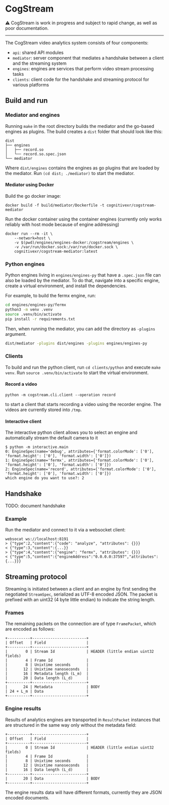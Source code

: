 CogStream
=========

⚠️ CogStream is work in progress and subject to rapid change, as well as poor documentation.

---

The CogStream video analytics system consists of four components:

* `api`: shared API modules
* `mediator`: server component that mediates a handshake between a client and the streaming system
* `engines`: engines are services that perform video stream processing tasks
* `clients`: client code for the handshake and streaming protocol for various platforms

Build and run
-------------

### Mediator and engines

Running `make` in the root directory builds the mediator and the go-based engines as plugins.
The build creates a `dist` folder that should look like this:

    dist
    ├── engines
    │   ├── record.so
    │   └── record.so.spec.json
    └── mediator

Where `dist/engines` contains the engines as go plugins that are loaded by the mediator.
Run `(cd dist; ./mediator)` to start the mediator.


#### Mediator using Docker

Build the go docker image:

    docker build -f build/mediator/Dockerfile -t cognitivexr/cogstream-mediator

Run the docker container using the container engines (currently only works reliably with host mode because of engine addressing)

    docker run --rm -it \
        --network=host \
        -v $(pwd)/engines/engines-docker:/cogstream/engines \
        -v /var/run/docker.sock:/var/run/docker.sock \
        cognitivexr/cogstream-mediator:latest

### Python engines

Python engines living in `engines/engines-py` that have a `.spec.json` file can also be loaded by the mediator.
To do that, navigate into a specific engine, create a virtual environment, and install the dependencies.

For example, to build the fermx engine, run:
```bash
cd engines/engines-py/fermx
python3 -m venv .venv
source .venv/bin/activate
pip install -r requirements.txt
```

Then, when running the mediator, you can add the directory as `-plugins` argument.

```bash
dist/mediator -plugins dist/engines -plugins engines/engines-py
```

### Clients

To build and run the python client, run `cd clients/python` and execute `make venv`.
Run `source .venv/bin/activate` to start the virtual environment.

#### Record a video

    python -m cogstream.cli.client --operation record

to start a client that starts recording a video using the recorder engine.
The videos are currently stored into `/tmp`.

#### Interactive client

The interactive python client allows you to select an engine and automatically stream the default camera to it

    $ python -m interactive.main
    0: EngineSpec(name='debug', attributes={'format.colorMode': ['0'], 'format.height': ['0'], 'format.width': ['0']})
    1: EngineSpec(name='fermx', attributes={'format.colorMode': ['0'], 'format.height': ['0'], 'format.width': ['0']})
    2: EngineSpec(name='record', attributes={'format.colorMode': ['0'], 'format.height': ['0'], 'format.width': ['0']})
    which engine do you want to use?: 2


Handshake
---------

TODO: document handshake

### Example

Run the mediator and connect to it via a websocket client:

```
websocat ws://localhost:8191
> {"type":2,"content":{"code": "analyze", "attributes": {}}}
< {"type":3,"content":{...}}
> {"type":4,"content":{"engine": "fermx", "attributes": {}}}
< {"type":5,"content":{"engineAddress":"0.0.0.0:37597","attributes": {...}}}
```

Streaming protocol
------------------

Streaming is initiated between a client and an engine by first sending the negotiated `StreamSpec`, serialized as UTF-8 encoded JSON.
The packet is prefixed with an uint32 (4 byte little endian) to indicate the string length.

### Frames

The remaining packets on the connection are of type `FramePacket`, which are encoded as follows:

    +----------+------------------------+
    | Offset   | Field                  |
    +----------+------------------------+
    |        0 | Stream Id              | HEADER (little endian uint32 fields)
    |        4 | Frame Id               |
    |        8 | Unixtime seconds       |
    |       12 | Unixtime nanoseconds   |
    |       16 | Metadata length (L_m)  |
    |       20 | Data length (L_d)      |
    +----------+------------------------+
    |       24 | Metadata               | BODY
    | 24 + L_m | Data                   |
    +----------+------------------------+

### Engine results

Results of analytics engines are transported in `ResultPacket` instances that are structured in the same way only without the metadata field:

    +----------+------------------------+
    | Offset   | Field                  |
    +----------+------------------------+
    |        0 | Stream Id              | HEADER (little endian uint32 fields)
    |        4 | Frame Id               |
    |        8 | Unixtime seconds       |
    |       12 | Unixtime nanoseconds   |
    |       16 | Data length (L_d)      |
    +----------+------------------------+
    |       20 | Data                   | BODY
    +----------+------------------------+

The engine results data will have different formats, currently they are JSON encoded documents.
